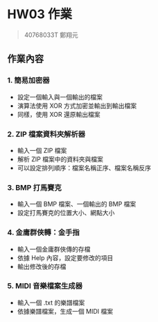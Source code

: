 # HW03 作業

> 40768033T 鄭翔元

## 作業內容

### 1. 簡易加密器

- 設定一個輸入與一個輸出的檔案
- 演算法使用 XOR 方式加密並輸出到輸出檔案
- 同樣，使用 XOR 還原輸出檔案

### 2. ZIP 檔案資料夾解析器

- 輸入一個 ZIP 檔案
- 解析 ZIP 檔案中的資料夾與檔案
- 可以設定排列順序：檔案名稱正序、檔案名稱反序

### 3. BMP 打馬賽克

- 輸入一個 BMP 檔案、一個輸出的 BMP 檔案
- 設定打馬賽克的位置大小、網點大小

### 4. 金庸群俠轉：金手指

- 輸入一個金庸群俠傳的存檔
- 依據 Help 內容，設定要修改的項目
- 輸出修改後的存檔

### 5. MIDI 音樂檔案生成器

- 輸入一個 .txt 的樂譜檔案
- 依據樂譜檔案，生成一個 MIDI 檔案
